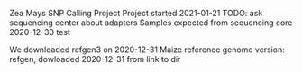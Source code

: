Zea Mays SNP Calling Project
Project started 2021-01-21
TODO: ask sequencing center about adapters
Samples expected from sequencing core 2020-12-30 
test

We downloaded refgen3 on 2020-12-31
Maize reference genome version: refgen, dowloaded 2020-12-31 from link to dir
